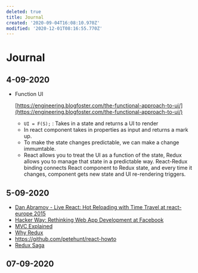 ```yaml
---
deleted: true
title: Journal
created: '2020-09-04T16:08:10.970Z'
modified: '2020-12-01T08:16:55.770Z'
---
```


# Journal

## 4-09-2020

* Function UI

  [https://engineering.blogfoster.com/the-functional-approach-to-ui/](https://engineering.blogfoster.com/the-functional-approach-to-ui/)

  * `UI = F(S);` : Takes in a state and returns a UI to render
  * In react component takes in properties as input and returns a mark up.
  * To make the state changes predictable, we can make a change immumtable.
  * React allows you to treat the UI as a function of the state, Redux allows you to manage that state in a predictable way. React-Redux binding connects React   component to Redux state, and every time it changes, component gets new state and UI re-rendering triggers.

## 5-09-2020

* [Dan Abramov - Live React: Hot Reloading with Time Travel at react-europe 2015](youtube.com/watch?v=xsSnOQynTHs)
* [Hacker Way: Rethinking Web App Development at Facebook](https://www.youtube.com/watch?v=nYkdrAPrdcw)
* [MVC Explained](https://www.tomdalling.com/blog/software-design/model-view-controller-explained/)
* [Why Redux](https://www.smashingmagazine.com/2016/06/an-introduction-to-redux/#:~:text=Redux%20is%20used%20mostly%20for,(using%20actions%20and%20reducers))
* https://github.com/petehunt/react-howto
* [Redux Saga](https://engineering.universe.com/what-is-redux-saga-c1252fc2f4d1)

## 07-09-2020

